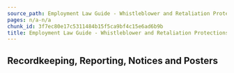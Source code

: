 ```yaml
---
source_path: Employment Law Guide - Whistleblower and Retaliation Protections.md
pages: n/a-n/a
chunk_id: 3f7ec80e17c5311484b15f5ca9bf4c15e6ad6b9b
title: Employment Law Guide - Whistleblower and Retaliation Protections
---
```

## Recordkeeping, Reporting, Notices and Posters
